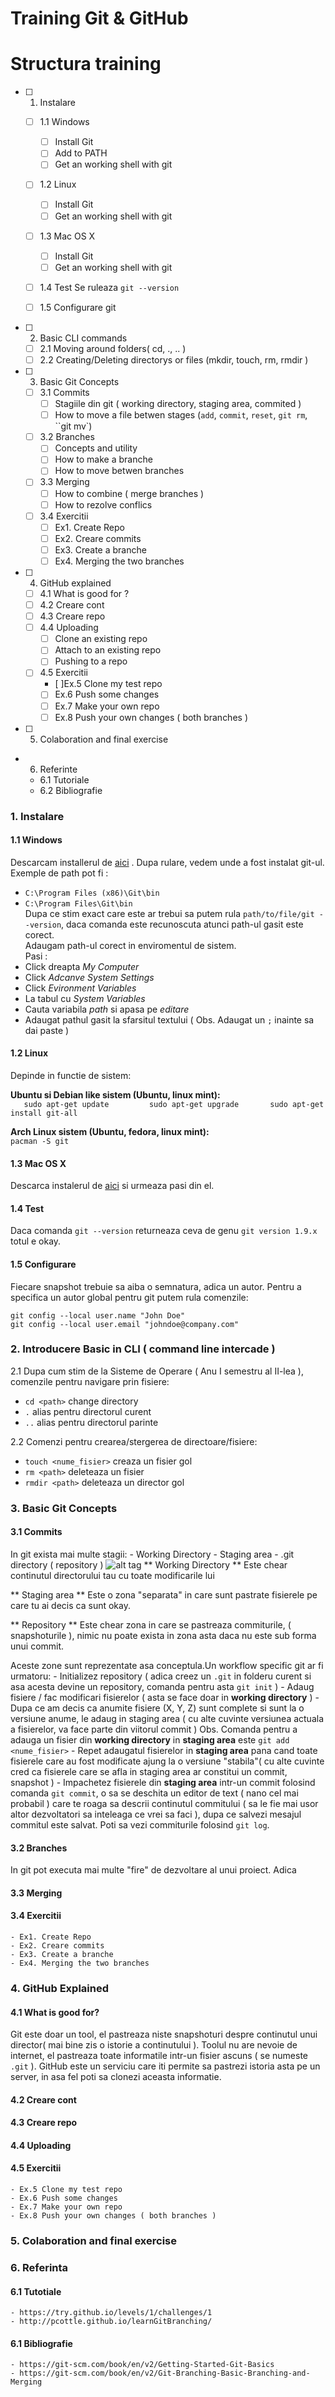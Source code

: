 # Training Git & GitHub 

# Structura training
- [ ] 1. Instalare
    - [ ] 1.1 Windows
        - [ ] Install Git
        - [ ] Add to PATH
        - [ ] Get an working shell with git
    - [ ] 1.2 Linux
        - [ ] Install Git
        - [ ] Get an working shell with git
    - [ ] 1.3 Mac OS X
        - [ ] Install Git
        - [ ] Get an working shell with git

    - [ ] 1.4 Test
        Se ruleaza `git --version`

    - [ ] 1.5 Configurare git 
    
    
- [ ] 2. Basic CLI commands
    - [ ] 2.1 Moving around folders( cd, ., .. )
    - [ ] 2.2 Creating/Deleting directorys or files (mkdir, touch, rm, rmdir )
    
- [ ] 3. Basic Git Concepts  
    - [ ] 3.1 Commits  
        - [ ] Stagiile din git ( working directory, staging area, commited )  
        - [ ] How to move a file betwen stages (`add`, `commit`, `reset`, `git rm`, ``git mv`)
    - [ ] 3.2 Branches 
        - [ ] Concepts and utility
        - [ ] How to make a branche 
        - [ ] How to move betwen branches
    - [ ] 3.3 Merging 
        - [ ] How to combine ( merge branches )
        - [ ] How to rezolve conflics
    - [ ] 3.4 Exercitii
        - [ ] Ex1. Create Repo
        - [ ] Ex2. Creare commits
        - [ ] Ex3. Create a branche
        - [ ] Ex4. Merging the two branches
  
- [ ] 4. GitHub explained
    - [ ] 4.1 What is good for ?
    - [ ] 4.2 Creare cont
    - [ ] 4.3 Creare repo
    - [ ] 4.4 Uploading
        - [ ] Clone an existing repo
        - [ ] Attach to an existing repo
        - [ ] Pushing to a repo
    - [ ] 4.5 Exercitii
        - [ ]Ex.5 Clone my test repo
        - [ ] Ex.6 Push some changes
        - [ ] Ex.7 Make your own repo
        - [ ] Ex.8 Push your own changes ( both branches )
- [ ] 5. Colaboration and final exercise
- 6. Referinte
	- 6.1 Tutoriale
	- 6.2 Bibliografie


### 1. Instalare

#### 1.1 Windows
Descarcam installerul de [aici](http://git-scm.com/download) .
Dupa rulare, vedem unde a fost instalat git-ul.    
Exemple de path pot fi :   
- `C:\Program Files (x86)\Git\bin`   
- `C:\Program Files\Git\bin`    
Dupa ce stim exact care este ar trebui sa putem rula `path/to/file/git --version`, daca comanda este    recunoscuta atunci path-ul gasit este corect.   
Adaugam path-ul corect  in enviromentul de sistem.   
Pasi :   
- Click dreapta *My Computer*       
- Click *Adcanve System Settings*    
- Click *Evironment Variables*    
- La tabul cu *System Variables*        
- Cauta variabila *path* si apasa pe *editare*   
- Adaugat pathul gasit la sfarsitul textului ( Obs. Adaugat un `;` inainte sa dai paste )   
   
#### 1.2 Linux     
Depinde in functie de sistem:    
     
**Ubuntu si Debian like sistem (Ubuntu, linux mint):**    
`   
sudo apt-get update        
sudo apt-get upgrade      
sudo apt-get install git-all       
`
      
**Arch Linux sistem (Ubuntu, fedora, linux mint):**   
`
pacman -S git      
`   


#### 1.3 Mac OS X    
Descarca instalerul de [aici](http://git-scm.com/download) si urmeaza pasi din el.

#### 1.4 Test
Daca comanda `git --version` returneaza ceva de genu `git version 1.9.x` totul e okay.
    
#### 1.5 Configurare
Fiecare snapshot trebuie sa aiba o semnatura, adica un autor.
Pentru a specifica un autor global pentru git putem rula comenzile:  

`git config --local user.name "John Doe"`  
`git config --local user.email "johndoe@company.com"`  
     
    
### 2. Introducere Basic in CLI ( command line intercade  )
2.1 Dupa cum stim de la Sisteme de Operare ( Anu I semestru al II-lea ), comenzile pentru navigare prin fisiere:
- `cd <path>`  change directory
- `.`  alias pentru directorul curent
- `..`  alias pentru directorul parinte
  
2.2 Comenzi pentru crearea/stergerea de directoare/fisiere:
- `touch <nume_fisier>`  creaza un fisier gol
- `rm <path>` deleteaza un fisier
- `rmdir <path>` deleteaza un director gol

### 3. Basic Git Concepts
  
#### 3.1 Commits
In git exista mai multe stagii:
    - Working Directory
    - Staging area
    - .git directory ( repository )
![alt tag](https://git-scm.com/book/en/v2/book/01-introduction/images/areas.png)
** Working Directory **
Este chear continutul directorului tau cu toate modificarile lui
  
** Staging area **
Este o zona "separata" in care sunt pastrate fisierele pe care tu ai decis ca sunt okay.
  
** Repository **
Este chear zona in care se pastreaza commiturile, ( snapshoturile ), nimic nu poate exista in zona asta daca nu este sub forma unui commit.

Aceste zone sunt reprezentate asa conceptula.Un workflow specific git ar fi urmatoru:
	- Initializez repository ( adica creez un `.git` in folderu curent si asa acesta devine un repository, comanda pentru asta `git init` )
	- Adaug fisiere / fac modificari fisierelor ( asta se face doar in **working directory** )
	- Dupa ce am decis ca anumite fisiere (X, Y, Z) sunt complete si sunt la o versiune anume, le adaug in staging area ( cu alte cuvinte versiunea actuala a fisierelor, va face parte din viitorul commit )
	Obs.
	Comanda pentru a adauga un fisier din **working directory** in **staging area** este `git add <nume_fisier>`
	- Repet adaugatul fisierelor in **staging area** pana cand toate fisierele care au fost modificate ajung la o versiune  "stabila"( cu alte cuvinte cred ca fisierele care se afla in staging area ar constitui un commit, snapshot )
	- Impachetez fisierele din **staging area** intr-un commit folosind comanda `git commit`, o sa se deschita un editor de text ( nano cel mai probabil ) care te roaga sa descrii continutul commitului ( sa le fie mai usor altor dezvoltatori sa inteleaga ce vrei sa faci ), dupa ce salvezi mesajul commitul este salvat. Poti sa vezi commiturile folosind `git log`.
	
#### 3.2 Branches
In git pot executa mai multe "fire" de dezvoltare al unui proiect. Adica 
#### 3.3 Merging 
#### 3.4 Exercitii 
    - Ex1. Create Repo
    - Ex2. Creare commits
    - Ex3. Create a branche
    - Ex4. Merging the two branches


### 4. GitHub Explained
   
#### 4.1 What is good for?
Git este doar un tool, el pastreaza niste snapshoturi despre continutul unui director( mai bine zis o istorie a continutului ). Toolul nu are nevoie de internet, el pastreaza toate informatile intr-un fisier ascuns ( se numeste `.git` ).
    GitHub este un serviciu care iti permite sa pastrezi istoria asta pe un server, in asa fel poti sa clonezi aceasta informatie.


#### 4.2 Creare cont
#### 4.3 Creare repo
#### 4.4 Uploading 
#### 4.5 Exercitii
    - Ex.5 Clone my test repo
    - Ex.6 Push some changes
    - Ex.7 Make your own repo
    - Ex.8 Push your own changes ( both branches )

### 5. Colaboration and final exercise

    
### 6. Referinta
#### 6.1 Tutotiale
	- https://try.github.io/levels/1/challenges/1
	- http://pcottle.github.io/learnGitBranching/
#### 6.1 Bibliografie 
    - https://git-scm.com/book/en/v2/Getting-Started-Git-Basics
	- https://git-scm.com/book/en/v2/Git-Branching-Basic-Branching-and-Merging










